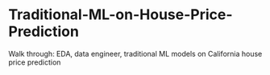 # Traditional-ML-on-House-Price-Prediction
Walk through: EDA, data engineer, traditional ML models on California house price prediction
